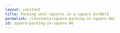 ```yaml
---
layout: constant
title: Packing unit squares in a square $s(86)$
permalink: /constants/square-packing-in-square-86/
id: square-packing-in-square-86
---
```

